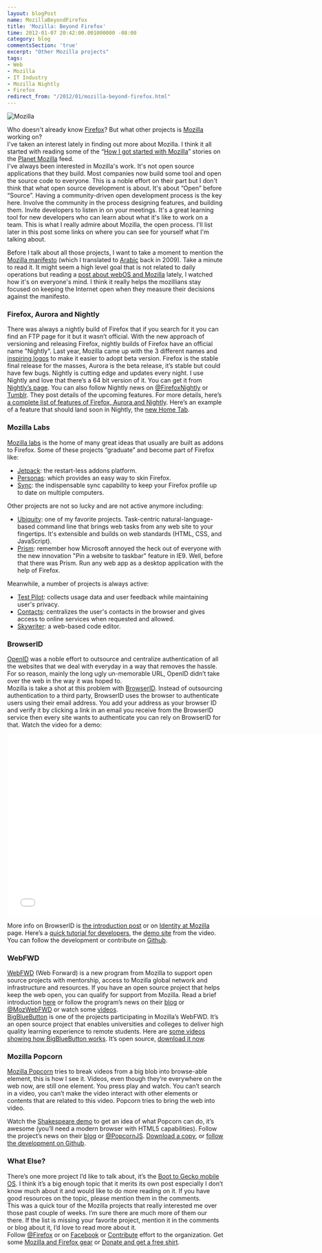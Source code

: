 ```yaml
---
layout: blogPost
name: MozillaBeyondFirefox
title: 'Mozilla: Beyond Firefox'
time: 2012-01-07 20:42:00.001000000 -08:00
category: blog
commentsSection: 'true'
excerpt: "Other Mozilla projects"
tags:
- Web
- Mozilla
- IT Industry
- Mozilla Nightly
- Firefox
redirect_from: "/2012/01/mozilla-beyond-firefox.html"
---
```

<img class="imageOnRight" title="Mozilla" src="{{ site.imgFolder_blog }}{{ page.name }}/MozillaLogo.jpg">  

Who doesn't already know [Firefox](http://www.mozilla.org/en-US/firefox/fx/)? But what other projects is [Mozilla](http://www.mozilla.org/) working on?   
I've taken an interest lately in finding out more about Mozilla. I think it all started with reading some of the “[How I got started with Mozilla](https://wiki.mozilla.org/index.php?title=Mozilla.org/Contribute/Stories&amp;amp;diff=377200&amp;amp;oldid=prev "Mozilla.org/Contribute/Stories&amp;amp;diff=377200&amp;amp;oldid=prev")” stories on the [Planet Mozilla](http://planet.mozilla.org/) feed.   
I've always been interested in Mozilla's work. It's not open source applications that they build. Most companies now build some tool and open the source code to everyone. This is a noble effort on their part but I don't think that what open source development is about. It's about “Open” before “Source”. Having a community-driven open development process is the key here. Involve the community in the process designing features, and building them. Invite developers to listen in on your meetings. It's a great learning tool for new developers who can learn about what it's like to work on a team. This is what I really admire about Mozilla, the open process. I'll list later in this post some links on where you can see for yourself what I'm talking about.  

Before I talk about all those projects, I want to take a moment to mention the [Mozilla manifesto](http://www.mozilla.org/about/manifesto.en.html) (which I translated to [Arabic](http://www.mozilla.org/about/manifesto.ar.html) back in 2009). Take a minute to read it. It might seem a high level goal that is not related to daily operations but reading a [post about webOS and Mozilla](http://philikon.wordpress.com/2011/12/11/take-webos-mozilla/) lately, I watched how it's on everyone's mind. I think it really helps the mozillians stay focused on keeping the Internet open when they measure their decisions against the manifesto.  

### Firefox, Aurora and Nightly
There was always a nightly build of Firefox that if you search for it you can find an FTP page for it but it wasn’t official. With the new approach of versioning and releasing Firefox, nightly builds of Firefox have an official name "Nightly". Last year, Mozilla came up with the 3 different names and [inspiring logos](http://downloadsquad.switched.com/2011/04/11/new-firefox-nightly-and-aurora-logos-unearthed-and-how-to-enabl/) to make it easier to adopt beta version. Firefox is the stable final release for the masses, Aurora is the beta release, it’s stable but could have few bugs. Nightly is cutting edge and updates every night. I use Nightly and love that there’s a 64 bit version of it. You can get it from [Nightly’s page](http://nightly.mozilla.org/). You can also follow Nightly news on [@FirefoxNightly](https://twitter.com/#!/firefoxnightly) or [Tumblr](http://firefoxnightly.tumblr.com/). They post details of the upcoming features. For more details, here’s [a complete list of features of Firefox, Aurora and Nightly](https://wiki.mozilla.org/Features/Release_Tracking). Here’s an example of a feature that should land soon in Nightly, the [new Home Tab](http://people.mozilla.com/~jboriss/specs/home_tab_first_iteration_spec1.png).

### Mozilla Labs

[Mozilla labs](http://mozillalabs.com/) is the home of many great ideas that usually are built as addons to Firefox. Some of these projects “graduate” and become part of Firefox like:  
- [Jetpack](http://mozillalabs.com/jetpack/): the restart-less addons platform.  
- [Personas](http://mozillalabs.com/personas/): which provides an easy way to skin Firefox.  
- [Sync](http://mozillalabs.com/sync/): the indispensable sync capability to keep your Firefox profile up to date on multiple computers.

Other projects are not so lucky and are not active anymore including:

- [Ubiquity](http://mozillalabs.com/ubiquity/): one of my favorite projects. Task-centric natural-language-based command line that brings web tasks from any web site to your fingertips. It's extensible and builds on web standards (HTML, CSS, and JavaScript).  
- [Prism](http://mozillalabs.com/prism/): remember how Microsoft annoyed the heck out of everyone with the new innovation "Pin a website to taskbar" feature in IE9. Well, before that there was Prism. Run any web app as a desktop application with the help of Firefox.  

Meanwhile, a number of projects is always active:

- [Test Pilot](http://mozillalabs.com/testpilot/): collects usage data and user feedback while maintaining user's privacy.  <li>[Contacts](http://mozillalabs.com/contacts/): centralizes the user's contacts in the browser and gives access to online services when requested and allowed.  
- [Skywriter](http://mozillalabs.com/skywriter/): a web-based code editor.

### BrowserID
[OpenID](http://en.wikipedia.org/wiki/OpenID) was a noble effort to outsource and centralize authentication of all the websites that we deal with everyday in a way that removes the hassle. For so reason, mainly the long ugly un-memorable URL, OpenID didn’t take over the web in the way it was hoped to.  
Mozilla is take a shot at this problem with [BrowserID](http://www.BrowserID.org). Instead of outsourcing authentication to a third party, BrowserID uses the browser to authenticate users using their email address. You add your address as your browser ID and verify it by clicking a link in an email you receive from the BrowserID service then every site wants to authenticate you can rely on BrowserID for that. Watch the video for a demo:  
    
<iframe width="750" height="422" src="//www.youtube.com/embed/l0t9yDLAmFo" frameborder="0" allowfullscreen></iframe>

More info on BrowserID is [the introduction post](http://identity.mozilla.com/post/7616727542/introducing-browserid-a-better-way-to-sign-in) or on [Identity at Mozilla](http://identity.mozilla.com/) page. Here’s a [quick tutorial for developers](https://browserid.org/developers), the [demo site](http://myfavoritebeer.org/) from the video. You can follow the development or contribute on [Github](https://github.com/mozilla/browserid).

### WebFWD
[WebFWD](https://webfwd.org) (Web Forward) is a new program from Mozilla to support open source projects with mentorship, access to Mozilla global network and infrastructure and resources. If you have an open source project that helps keep the web open, you can qualify for support from Mozilla. Read a brief introduction [here](https://webfwd.org/about/index.html) or follow the program’s news on their [blog](http://blog.webfwd.org/) or [@MozWebFWD](https://twitter.com/#!/mozwebfwd) or watch some [videos](http://vimeo.com/webfwd).  
[BigBlueButton](http://bigbluebutton.org/) is one of the projects participating in Mozilla’s WebFWD. It’s an open source project that enables universities and colleges to deliver high quality learning experience to remote students. Here are [some videos showing how BigBlueButton works](http://bigbluebutton.org/content/videos). It’s open source, [download it now](http://code.google.com/p/bigbluebutton/).

### Mozilla Popcorn
[Mozilla Popcorn](http://mozillapopcorn.org/) tries to break videos from a big blob into browse-able element, this is how I see it. Videos, even though they’re everywhere on the web now, are still one element. You press play and watch. You can’t search in a video, you can’t make the video interact with other elements or contents that are related to this video. Popcorn tries to bring the web into video.  

Watch the [Shakespeare demo](http://katehudsondesign.com/demos/popcornmacbeth/) to get an idea of what Popcorn can do, it’s awesome (you’ll need a modern browser with HTML5 capabilities). Follow the project’s news on their [blog](http://mozillapopcorn.org/blog/) or [@PopcornJS](https://twitter.com/#!/popcornjs). [Download a copy](http://mozillapopcorn.org/popcornjs/), or [follow the development on Github](https://github.com/webmademovies/popcorn-js).

### What Else?
There’s one more project I’d like to talk about, it’s the [Boot to Gecko mobile OS](https://wiki.mozilla.org/B2G). I think it’s a big enough topic that it merits its own post especially I don’t know much about it and would like to do more reading on it. If you have good resources on the topic, please mention them in the comments.  
This was a quick tour of the Mozilla projects that really interested me over those past couple of weeks. I’m sure there are much more of them our there. If the list is missing your favorite project, mention it in the comments or blog about it, I’d love to read more about it.  
Follow [@Firefox](https://twitter.com/#!/firefox) or on [Facebook](https://www.facebook.com/Firefox) or [Contribute](https://www.mozilla.org/contribute/) effort to the organization. Get some [Mozilla and Firefox gear](http://store.mozilla.org/) or [Donate and get a free shirt](https://donate.mozilla.org/page/contribute/openwebfund?WT.ac=shirt_us).     